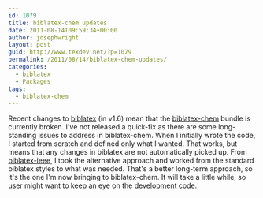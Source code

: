 ```yaml
---
id: 1079
title: biblatex-chem updates
date: 2011-08-14T09:59:34+00:00
author: josephwright
layout: post
guid: http://www.texdev.net/?p=1079
permalink: /2011/08/14/biblatex-chem-updates/
categories:
  - biblatex
  - Packages
tags:
  - biblatex-chem
---
```

Recent changes to [biblatex](https://ctan.org/pkg/biblatex) (in v1.6) mean that the [biblatex-chem](https://ctan.org/pkg/biblatex-chem) bundle is currently broken. I've not released a quick-fix as there are some long-standing issues to address in biblatex-chem. When I initially wrote the code, I started from scratch and defined only what I wanted. That works, but means that any changes in biblatex are not automatically picked up. From [biblatex-ieee](https://ctan.org/pkg/biblatex-ieee), I took the alternative approach and worked from the standard biblatex styles to what was needed. That's a better long-term approach, so it's the one I'm now bringing to biblatex-chem. It will take a little while, so user might want to keep an eye on the [development code](https://github.com/josephwright/biblatex-chem).
